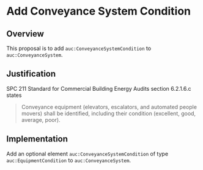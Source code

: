 # Add Conveyance System Condition

## Overview

This proposal is to add `auc:ConveyanceSystemCondition` to `auc:ConveyanceSystem`.

## Justification

SPC 211 Standard for Commercial Building Energy Audits section 6.2.1.6.c states

> Conveyance equipment (elevators, escalators, and automated people movers) shall be identified, including their condition (excellent, good, average, poor).

## Implementation

Add an optional element `auc:ConveyanceSystemCondition` of type `auc:EquipmentCondition` to `auc:ConveyanceSystem`.
